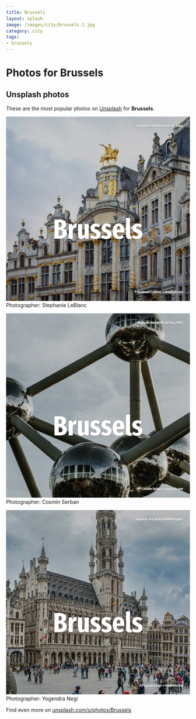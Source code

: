 ```yaml
---
title: Brussels
layout: splash
image: /images/city/brussels.1.jpg
category: city
tags:
- brussels
---
```

# Photos for Brussels
 
## Unsplash photos
These are the most popular photos on [Unsplash](https://unsplash.com) for **Brussels**.
 
![Brussels](/images/city/brussels.1.jpg)
Photographer:  Stephanie LeBlanc
 
![Brussels](/images/city/brussels.2.jpg)
Photographer:  Cosmin Serban
 
![Brussels](/images/city/brussels.3.jpg)
Photographer:  Yogendra Negi
 
Find even more on [unsplash.com/s/photos/Brussels](https://unsplash.com/s/photos/Brussels)
 
